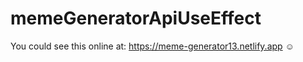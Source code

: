 # memeGeneratorApiUseEffect

You could see this online at:  https://meme-generator13.netlify.app :relaxed:

